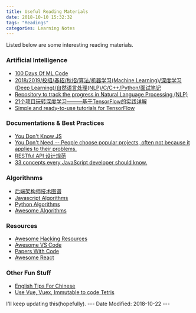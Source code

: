 ```yaml
---
title: Useful Reading Materials
date: 2018-10-10 15:32:32
tags: "Readings"
categories: Learning Notes  
---
```


Listed below are some interesting reading materials.

<!-- more -->
### Artificial Intelligence
- [100 Days Of ML Code](https://github.com/Avik-Jain/100-Days-Of-ML-Code)
- [2018/2019/校招/春招/秋招/算法/机器学习(Machine Learning)/深度学习(Deep Learning)/自然语言处理(NLP)/C/C++/Python/面试笔记](https://github.com/imhuay/Algorithm_Interview_Notes-Chinese)
- [Repository to track the progress in Natural Language Processing (NLP)](https://github.com/sebastianruder/NLP-progress)
- [21个项目玩转深度学习———基于TensorFlow的实践详解](https://github.com/hzy46/Deep-Learning-21-Examples)
- [Simple and ready-to-use tutorials for TensorFlow](https://github.com/open-source-for-science/TensorFlow-Course)

### Documentations & Best Practices
- [You Don't Know JS](https://github.com/getify/You-Dont-Know-JS)
- [You Don't Need -- People choose popular projects, often not because it applies to their problems.](https://github.com/you-dont-need)
- [RESTful API 设计规范](https://github.com/godruoyi/restful-api-specification)
- [ 33 concepts every JavaScript developer should know.](https://github.com/leonardomso/33-js-concepts)

### Algorithnms
- [后端架构师技术图谱](https://github.com/xingshaocheng/architect-awesome)
- [Javascript Algorithms](https://github.com/trekhleb/javascript-algorithms)
- [Python Algorithms](https://github.com/TheAlgorithms/Python)
- [Awesome Algorithms](https://github.com/apachecn/awesome-algorithm)

### Resources
- [Awesome Hacking Resources](https://github.com/vitalysim/Awesome-Hacking-Resources)
- [Awesome VS Code](https://github.com/viatsko/awesome-vscode)
- [Papers With Code](https://github.com/zziz/pwc)
- [Awesome React](https://github.com/enaqx/awesome-react)

### Other Fun Stuff
- [English Tips For Chinese](https://github.com/byoungd/English-level-up-tips-for-Chinese)
- [Use Vue, Vuex, Immutable to code Tetris](https://github.com/Binaryify/vue-tetris)



I'll keep updating this(hopefully).
--- Date Modified: 2018-10-22 ---